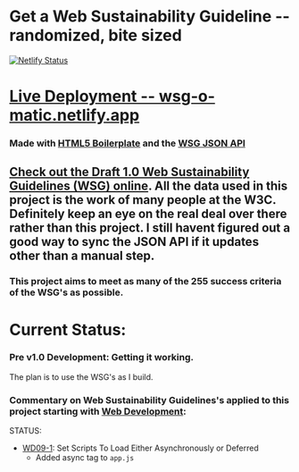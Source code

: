 # Get a Web Sustainability Guideline -- randomized, bite sized 

[![Netlify Status](https://api.netlify.com/api/v1/badges/869cbded-8d08-48fe-bcdc-c44008b174d1/deploy-status)](https://app.netlify.com/sites/wsg-o-matic/deploys)

# [Live Deployment -- wsg-o-matic.netlify.app](https://wsg-o-matic.netlify.app/)

### Made with [HTML5 Boilerplate](https://html5boilerplate.com/) and the [WSG JSON API](https://github.com/w3c/sustainableweb-wsg/blob/main/guidelines.json)

## [Check out the Draft 1.0 Web Sustainability Guidelines (WSG) online](https://w3c.github.io/sustainableweb-wsg/). All the data used in this project is the work of many people at the W3C. Definitely keep an eye on the real deal over there rather than this project. I still havent figured out a good way to sync the JSON API if it updates other than a manual step.

### This project aims to meet as many of the 255 success criteria of the WSG's as possible.

# Current Status:

### Pre v1.0 Development: Getting it working.

The plan is to use the WSG's as I build.

### Commentary on Web Sustainability Guidelines's applied to this project starting with [Web Development](https://w3c.github.io/sustainableweb-wsg/star.html#web-development):

STATUS:

* [WD09-1](https://w3c.github.io/sustainableweb-wsg/star.html#WD09-1): Set Scripts To Load Either Asynchronously or Deferred
    * Added async tag to `app.js`

